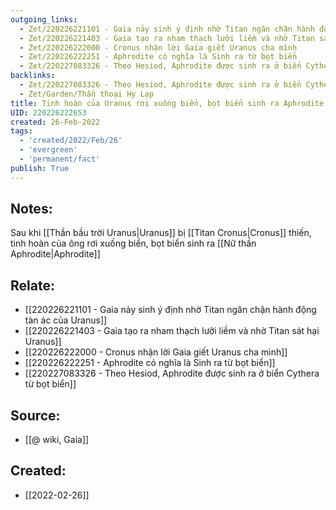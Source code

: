 ```yaml
---
outgoing_links:
  - Zet/220226221101 - Gaia nảy sinh ý định nhờ Titan ngăn chặn hành động tàn ác của Uranus
  - Zet/220226221403 - Gaia tạo ra nham thạch lưỡi liềm và nhờ Titan sát hại Uranus
  - Zet/220226222000 - Cronus nhận lời Gaia giết Uranus cha mình
  - Zet/220226222251 - Aphrodite có nghĩa là Sinh ra từ bọt biển
  - Zet/220227083326 - Theo Hesiod, Aphrodite được sinh ra ở biển Cythera từ bọt biển
backlinks:
  - Zet/220227083326 - Theo Hesiod, Aphrodite được sinh ra ở biển Cythera từ bọt biển
  - Zet/Garden/Thần thoại Hy Lạp
title: Tinh hoàn của Uranus rơi xuống biển, bọt biển sinh ra Aphrodite
UID: 220226222653
created: 26-Feb-2022
tags:
  - 'created/2022/Feb/26'
  - 'evergreen'
  - 'permanent/fact'
publish: True
---
```

## Notes:
Sau khi [[Thần bầu trời Uranus|Uranus]] bị [[Titan Cronus|Cronus]] thiến, tinh hoàn của ông rơi xuống biển, bọt biển sinh ra [[Nữ thần Aphrodite|Aphrodite]]

## Relate:
- [[220226221101 - Gaia nảy sinh ý định nhờ Titan ngăn chặn hành động tàn ác của Uranus]]
- [[220226221403 - Gaia tạo ra nham thạch lưỡi liềm và nhờ Titan sát hại Uranus]]
- [[220226222000 - Cronus nhận lời Gaia giết Uranus cha mình]]
- [[220226222251 - Aphrodite có nghĩa là Sinh ra từ bọt biển]]
- [[220227083326 - Theo Hesiod, Aphrodite được sinh ra ở biển Cythera từ bọt biển]]

## Source:
- [[@ wiki, Gaia]]





## Created:
- [[2022-02-26]]
